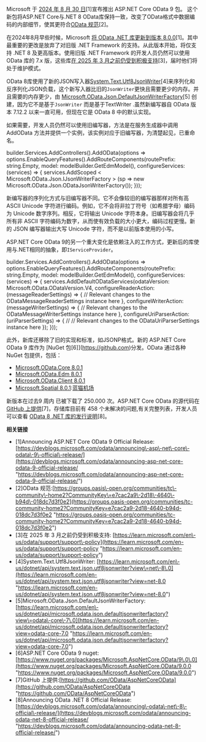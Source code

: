 
Microsoft 于 [2024 年 8 月 30 日](https://github.com)\[1]宣布推出 ASP.NET Core OData 9 包。 这个新包将ASP.NET Core与.NET 8 OData库保持一致，改变了OData格式中数据编码的内部细节，使其更符合[OData 规范](https://github.com)\[2]。

在2024年8月早些时候，Microsoft [将 OData .NET 库更新到版本 8\.0\.0](https://github.com)\[1]。其中最重要的更改是放弃了对旧版 .NET Framework 的支持。从此版本开始，将仅支持 .NET 8 及更高版本。使用旧版 .NET Framework 的开发人员仍然可以使用 OData 库的 7\.x 版，这些库[在 2025 年 3 月之前仍受到积极支持](https://github.com)\[3]，届时他们将处于维护模式。

OData 8库使用了新的JSON写入器[System.Text.Utf8JsonWriter](https://github.com)\[4]来序列化和反序列化JSON负载，这个新写入器比旧的`JsonWriter`更快且需要更少的内存。并且需要的内存更少，由 [Microsoft.OData.Json.DefaultJsonWriterFactory](https://github.com)\[5] 创建，因为它不是基于`JsonWriter` 而是基于TextWriter .虽然新编写器自 OData 版本 7\.12\.2 以来一直可用，但现在它是 OData 8 中的默认实现。

如果需要，开发人员仍然可以使用旧编写器，方法是在服务生成器中调用 AddOData 方法并提供一个实例，该实例对应于旧编写器，为清楚起见，已重命名。

builder.Services.AddControllers().AddOData(options \=\> options.EnableQueryFeatures().AddRouteComponents(routePrefix: string.Empty, model: modelBuilder.GetEdmModel(), configureServices: (services) \=\>
{
 services.AddScoped \< Microsoft.OData.Json.IJsonWriterFactory \> (sp \=\> new Microsoft.OData.Json.ODataJsonWriterFactory());
}));

新编写器的序列化方式与旧编写器不同。它不会像较旧的编写器那样对所有高 ASCII Unicode 字符进行编码。例如，它不会将非拉丁符号（如希腊字母）编码为 Unicode 数字序列。相反，它将输出 Unicode 字符本身。旧编写器会将几乎所有非 ASCII 字符编码为数字，从而使有效负载的大小更大，编码过程更慢。新的 JSON 编写器输出大写 Unicode 字符，而不是以前版本使用的小写。

ASP.NET Core OData 9的另一个重大变化是依赖注入的工作方式，更新后的库使用与.NET相同的抽象，即`IServiceProvider`。

builder.Services.AddControllers().AddOData(options \=\> options.EnableQueryFeatures().AddRouteComponents(routePrefix: string.Empty, model: modelBuilder.GetEdmModel(), configureServices: (services) \=\>
{
 services.AddDefaultODataServices(odataVersion: Microsoft.OData.ODataVersion.V4, configureReaderAction: (messageReaderSettings) \=\>
{
// Relevant changes to the ODataMessageReaderSettings instance here
}, configureWriterAction: (messageWriterSettings) \=\>
{
// Relevant changes to the ODataMessageWriterSettings instance here
}, configureUriParserAction: (uriParserSettings) \=\>
{
// // Relevant changes to the ODataUriParserSettings instance here
});
}));

此外，新库还移除了旧的实现和标准，如JSONP格式。新的 ASP.NET Core OData 9 库作为 [NuGet 包\[6]](https://github.com)分发。OData 通过各种 NuGet 包提供，包括：

* [Microsoft.OData.Core 8\.0\.1](https://github.com)
* [Microsoft.OData.Edm 8\.0\.1](https://github.com)
* [Microsoft.OData.Client 8\.0\.1](https://github.com)
* [Microsoft.Spatial 8\.0\.1](https://github.com):[蓝猫机场](https://fenfang.org)

新版本在过去9 周内 已被下载了 250\.000 次。ASP.NET Core OData 的源代码在 [GitHub 上提供](https://github.com)\[7]，存储库目前有 458 个未解决的问题,有关完整列表，开发人员可以查看 [OData 8 .NET 库的发行说明](https://github.com)\[8]。

**相关链接**

* \[1]Announcing ASP.NET Core OData 9 Official Release:[https://devblogs.microsoft.com/odata/announcing\-asp\-net\-core\-odata\-9\-official\-release/](https://devblogs.microsoft.com/odata/announcing-asp-net-core-odata-9-official-release/ "https://devblogs.microsoft.com/odata/announcing-asp-net-core-odata-9-official-release/")
* \[2]OData 规范:[https://groups.oasis\-open.org/communities/tc\-community\-home2?CommunityKey\=e7cac2a9\-2d18\-4640\-b94d\-018dc7d3f0e2](https://groups.oasis-open.org/communities/tc-community-home2?CommunityKey=e7cac2a9-2d18-4640-b94d-018dc7d3f0e2 "https://groups.oasis-open.org/communities/tc-community-home2?CommunityKey=e7cac2a9-2d18-4640-b94d-018dc7d3f0e2")
* \[3]在 2025 年 3 月之前仍受到积极支持: [https://learn.microsoft.com/en\-us/odata/support/support\-policy](https://learn.microsoft.com/en-us/odata/support/support-policy "https://learn.microsoft.com/en-us/odata/support/support-policy")
* \[4]System.Text.Utf8JsonWriter: [https://learn.microsoft.com/en\-us/dotnet/api/system.text.json.utf8jsonwriter?view\=net\-8\.0](https://learn.microsoft.com/en-us/dotnet/api/system.text.json.utf8jsonwriter?view=net-8.0 "https://learn.microsoft.com/en-us/dotnet/api/system.text.json.utf8jsonwriter?view=net-8.0")
* \[5]Microsoft.OData.Json.DefaultJsonWriterFactory:[https://learn.microsoft.com/en\-us/dotnet/api/microsoft.odata.json.defaultjsonwriterfactory?view\=odata\-core\-7\.0](https://learn.microsoft.com/en-us/dotnet/api/microsoft.odata.json.defaultjsonwriterfactory?view=odata-core-7.0 "https://learn.microsoft.com/en-us/dotnet/api/microsoft.odata.json.defaultjsonwriterfactory?view=odata-core-7.0")
* \[6]ASP.NET Core OData 9 nuget: [https://www.nuget.org/packages/Microsoft.AspNetCore.OData/9\.0\.0](https://www.nuget.org/packages/Microsoft.AspNetCore.OData/9.0.0 "https://www.nuget.org/packages/Microsoft.AspNetCore.OData/9.0.0")
* \[7]GitHub 上提供:[https://github.com/OData/AspNetCoreOData](https://github.com/OData/AspNetCoreOData "https://github.com/OData/AspNetCoreOData")
* \[8]Announcing OData .NET 8 Official Release:[https://devblogs.microsoft.com/odata/announcing\-odata\-net\-8\-official\-release/](https://devblogs.microsoft.com/odata/announcing-odata-net-8-official-release/ "https://devblogs.microsoft.com/odata/announcing-odata-net-8-official-release/")


